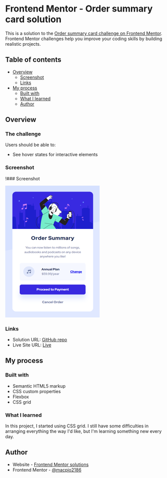 # Frontend Mentor - Order summary card solution

This is a solution to the [Order summary card challenge on Frontend Mentor](https://www.frontendmentor.io/challenges/order-summary-component-QlPmajDUj). Frontend Mentor challenges help you improve your coding skills by building realistic projects. 

## Table of contents

- [Overview](#overview)
  - [Screenshot](#screenshot)
  - [Links](#links)
- [My process](#my-process)
  - [Built with](#built-with)
  - [What I learned](#what-i-learned) 
  - [Author](#author)

## Overview

### The challenge

Users should be able to:

- See hover states for interactive elements

### Screenshot

!### Screenshot

![solution desktop preview](https://github.com/macpio2186/FrontendMentor-challenges/blob/main/order-summary-component-main/screenshot/desktop.webp)

### Links

- Solution URL: [GitHub repo](https://github.com/macpio2186/FrontendMentor-challenges/tree/main/order-summary-component-main)
- Live Site URL: [Live](https://macpio2186.github.io/FrontendMentor-challenges/order-summary-component-main/index.html)

## My process

### Built with

- Semantic HTML5 markup
- CSS custom properties
- Flexbox
- CSS grid

### What I learned

In this project, I started using CSS grid. I still have some difficulties in arranging everything the way I'd like, but I'm learning something new every day.

## Author

- Website - [Frontend Mentor solutions](https://macpio2186.github.io/FrontendMentor-challenges/index.html)
- Frontend Mentor - [@macpio2186](https://www.frontendmentor.io/profile/macpio2186)
